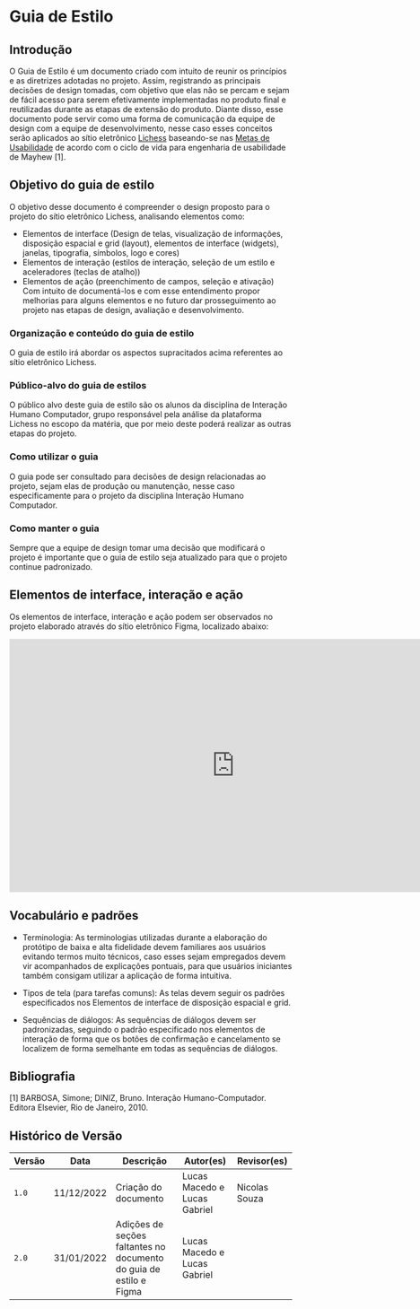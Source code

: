 # Guia de Estilo

## Introdução

O Guia de Estilo é um documento criado com intuito de reunir os princípios e as diretrizes adotadas no projeto. Assim, registrando as principais decisões de design tomadas, com objetivo que elas não se percam e sejam de fácil acesso para serem efetivamente implementadas no produto final e reutilizadas durante as etapas de extensão do produto. Diante disso, esse documento pode servir como uma forma de comunicação da equipe de design com a equipe de desenvolvimento, nesse caso esses conceitos serão aplicados ao sítio eletrônico [Lichess](https://lichess.org/) baseando-se nas [Metas de Usabilidade](../analise_requisitos/metas_usabilidade.md) de acordo com o ciclo de vida para engenharia de usabilidade de Mayhew [1].

## Objetivo do guia de estilo

O objetivo desse documento é compreender o design proposto para o projeto do sítio eletrônico Lichess, analisando elementos como: 
- Elementos de interface (Design de telas, visualização de informações, disposição espacial e grid (layout), elementos de interface (widgets), janelas, tipografia, símbolos, logo e cores)
- Elementos de interação (estilos de interação, seleção de um estilo e aceleradores (teclas de atalho))
- Elementos de ação (preenchimento de campos, seleção e ativação)
Com intuito de documentá-los e com esse entendimento propor melhorias para alguns elementos e no futuro dar prosseguimento ao projeto nas etapas de design, avaliação e desenvolvimento.

### Organização e conteúdo do guia de estilo

O guia de estilo irá abordar os aspectos supracitados acima referentes ao sítio eletrônico Lichess.

### Público-alvo do guia de estilos

O público alvo deste guia de estilo são os alunos da disciplina de Interação Humano Computador, grupo responsável pela análise da plataforma Lichess no escopo da matéria, que por meio deste poderá realizar as outras etapas do projeto.

### Como utilizar o guia

O guia pode ser consultado para decisões de design relacionadas ao projeto, sejam elas de produção ou manutenção, nesse caso especificamente para o projeto da disciplina Interação Humano Computador.

### Como manter o guia

Sempre que a equipe de design tomar uma decisão que modificará o projeto é importante que o guia de estilo seja atualizado para que o projeto continue padronizado.

## Elementos de interface, interação e ação

Os elementos de interface, interação e ação podem ser observados no projeto elaborado através do sítio eletrônico Figma, localizado abaixo:
<iframe style="border: 1px solid rgba(0, 0, 0, 0.1);" width="800" height="450" src="https://www.figma.com/embed?embed_host=share&url=https%3A%2F%2Fwww.figma.com%2Ffile%2FqfUwpHwhGHyrFqgfEYKr53%2FGuia-de-estilo---Lichess%3Fnode-id%3D0%253A1%26t%3D3foPw08drZfIqwwh-1" allowfullscreen></iframe>

## Vocabulário e padrões

- Terminologia: As terminologias utilizadas durante a elaboração do protótipo de baixa e alta fidelidade devem familiares aos usuários evitando termos muito técnicos, caso esses sejam empregados devem vir acompanhados de explicações pontuais, para que usuários iniciantes também consigam utilizar a aplicação de forma intuitiva.

- Tipos de tela (para tarefas comuns): As telas devem seguir os padrões especificados nos Elementos de interface de disposição espacial e grid.

- Sequências de diálogos: As sequências de diálogos devem ser padronizadas, seguindo o padrão especificado nos elementos de interação de forma que os botões de confirmação e cancelamento se localizem de forma semelhante em todas as sequências de diálogos.

## Bibliografia

[1] BARBOSA, Simone; DINIZ, Bruno. Interação Humano-Computador. Editora Elsevier, Rio de Janeiro, 2010.

## Histórico de Versão

| Versão | Data       | Descrição                                                          | Autor(es)                    | Revisor(es)   |
| ------ | ---------- | ------------------------------------------------------------------ | ---------------------------- | ------------- |
| `1.0`  | 11/12/2022 | Criação do documento                                               | Lucas Macedo e Lucas Gabriel | Nicolas Souza |
| `2.0`  | 31/01/2022 | Adições de seções faltantes no documento do guia de estilo e Figma | Lucas Macedo e Lucas Gabriel |               |
